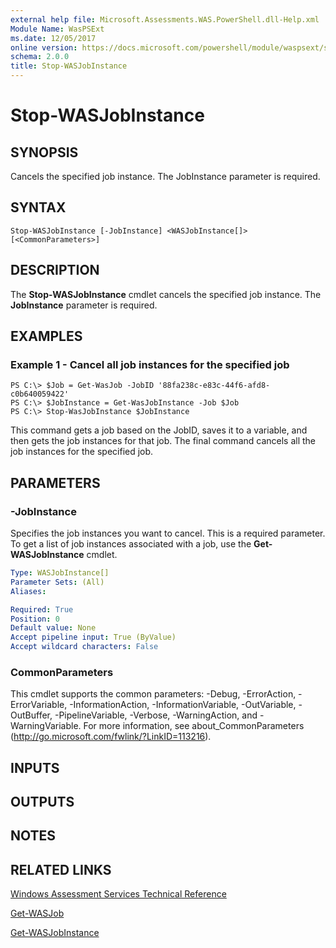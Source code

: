 ```yaml
---
external help file: Microsoft.Assessments.WAS.PowerShell.dll-Help.xml
Module Name: WasPSExt
ms.date: 12/05/2017
online version: https://docs.microsoft.com/powershell/module/waspsext/stop-wasjobinstance?view=windowsserver2012r2-ps&wt.mc_id=ps-gethelp
schema: 2.0.0
title: Stop-WASJobInstance
---
```


# Stop-WASJobInstance

## SYNOPSIS
Cancels the specified job instance.
The JobInstance parameter is required.

## SYNTAX

```
Stop-WASJobInstance [-JobInstance] <WASJobInstance[]> [<CommonParameters>]
```

## DESCRIPTION
The **Stop-WASJobInstance** cmdlet cancels the specified job instance.
The **JobInstance** parameter is required.

## EXAMPLES

### Example 1 - Cancel all job instances for the specified job
```
PS C:\> $Job = Get-WasJob -JobID '88fa238c-e83c-44f6-afd8-c0b640059422'
PS C:\> $JobInstance = Get-WasJobInstance -Job $Job
PS C:\> Stop-WasJobInstance $JobInstance
```

This command gets a job based on the JobID, saves it to a variable, and then gets the job instances for that job.
The final command cancels all the job instances for the specified job.

## PARAMETERS

### -JobInstance
Specifies the job instances you want to cancel.
This is a required parameter.
To get a list of job instances associated with a job, use the **Get-WASJobInstance** cmdlet.

```yaml
Type: WASJobInstance[]
Parameter Sets: (All)
Aliases: 

Required: True
Position: 0
Default value: None
Accept pipeline input: True (ByValue)
Accept wildcard characters: False
```

### CommonParameters
This cmdlet supports the common parameters: -Debug, -ErrorAction, -ErrorVariable, -InformationAction, -InformationVariable, -OutVariable, -OutBuffer, -PipelineVariable, -Verbose, -WarningAction, and -WarningVariable. For more information, see about_CommonParameters (http://go.microsoft.com/fwlink/?LinkID=113216).

## INPUTS

## OUTPUTS

## NOTES

## RELATED LINKS

[Windows Assessment Services Technical Reference](https://go.microsoft.com/fwlink/?LinkId=215628)

[Get-WASJob](./Get-WASJob.md)

[Get-WASJobInstance](./Get-WASJobInstance.md)

